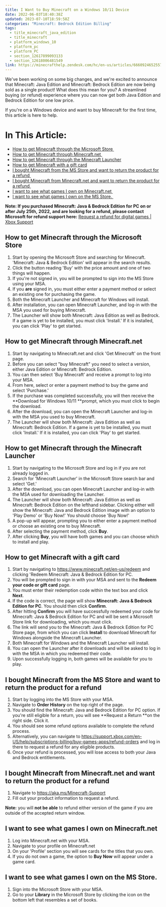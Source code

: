 ```yaml
---
title: I Want to Buy Minecraft on a Windows 10/11 Device
date: 2022-06-03T18:40:38Z
updated: 2023-07-10T18:59:58Z
categories: "Minecraft: Bedrock Edition Billing"
tags:
  - title_minecraft_java_edition
  - title_minecraft
  - platform_windows_10
  - platform_pc
  - platform_PC
  - section_12617899093133
  - section_12618006481549
link: https://minecrafthelp.zendesk.com/hc/en-us/articles/6660924652557-I-Want-to-Buy-Minecraft-on-a-Windows-10-11-Device
---
```


We've been working on some big changes, and we're excited to announce that Minecraft: Java Edition and Minecraft: Bedrock Edition are now being sold as a single product! What does this mean for you? A streamlined buying (or refund) experience where you can now get both Java Edition and Bedrock Edition for one low price.

If you\'re on a Windows device and want to buy Minecraft for the first time, this article is here to help.

# In This Article:

-   [How to get Minecraft through the Microsoft Store ](https://minecrafthelp.zendesk.com/hc/en-us/articles/6660924652557-I-Want-to-Buy-Minecraft-on-a-Windows-10-11-Device#h_01GB3FSZ068VPGPYMV3P0RMYC0)
-   [How to get Minecraft through Minecraft.net ](https://minecrafthelp.zendesk.com/hc/en-us/articles/6660924652557-I-Want-to-Buy-Minecraft-on-a-Windows-10-11-Device#h_01GB3FT3RCEDM3DCETN2ABVVDJ)
-   [How to get Minecraft through the Minecraft Launcher](https://minecrafthelp.zendesk.com/hc/en-us/articles/6660924652557-I-Want-to-Buy-Minecraft-on-a-Windows-10-11-Device#h_01GB3FT8NC7D426P8JCXB6T25X)
-   [How to get Minecraft with a gift card](https://minecrafthelp.zendesk.com/hc/en-us/articles/6660924652557-I-Want-to-Buy-Minecraft-on-a-Windows-10-11-Device#h_01GB3FTENZB2XV6STAYDQ2ZPX4)
-   [I bought Minecraft from the MS Store and want to return the product for a refund ](https://minecrafthelp.zendesk.com/hc/en-us/articles/6660924652557-I-Want-to-Buy-Minecraft-on-a-Windows-10-11-Device#h_01GB3FTMV2SHHQD1F0Z02KXESZ)
-   [I bought Minecraft from Minecraft.net and want to return the product for a refund ](https://minecrafthelp.zendesk.com/hc/en-us/articles/6660924652557-I-Want-to-Buy-Minecraft-on-a-Windows-10-11-Device#h_01GB3FTTGP2QC3NK5P5EDB96WV)
-   [I want to see what games I own on Minecraft.net ](https://minecrafthelp.zendesk.com/hc/en-us/articles/6660924652557-I-Want-to-Buy-Minecraft-on-a-Windows-10-11-Device#h_01GB3FV29N0RJTC234RWVK96BS)
-   [I want to see what games I own on the MS Store. ](https://minecrafthelp.zendesk.com/hc/en-us/articles/6660924652557-I-Want-to-Buy-Minecraft-on-a-Windows-10-11-Device#h_01GB3FV89SHX305SW4J6T42FEY)

**Note: If you purchased Minecraft: Java & Bedrock Edition for PC on or after July 25th,** **2022,** **and are looking for a refund, please contact Microsoft for refund support here:** [Request a refund for digital games \| Xbox Support](https://support.xbox.com/en-US/help/subscriptions-billing/buy-games-apps/refund-orders "https://support.xbox.com/en-US/help/subscriptions-billing/buy-games-apps/refund-orders")

## How to get Minecraft through the Microsoft Store 

1.  Start by opening the Microsoft Store and searching for Minecraft. 'Minecraft: Java & Bedrock Edition' will appear in the search results.
2.  Click the button reading 'Buy' with the price amount and one of two things will happen. 
3.  If you're not signed in, you will be prompted to sign into the MS Store using your MSA.   
4.  If you **are** signed in, you must either enter a payment method or select an existing one for purchasing the game. 
5.  Both the Minecraft Launcher and Minecraft for Windows will install. 
6.  After installation, you can open Minecraft Launcher, and log-in with the MSA you used for buying Minecraft. 
7.  The Launcher will show both Minecraft: Java Edition as well as Bedrock. If a game is yet to be installed, you must click 'Install.' If it is installed, you can click 'Play' to get started. 

## How to get Minecraft through Minecraft.net 

1.  Start by navigating to Minecraft.net and click 'Get Minecraft' on the front page.
2.  Before you can select "buy Minecraft" you need to select a version, either Java Edition or Minecraft: Bedrock Edition.
3.  You can then select 'Buy Minecraft' and receive a prompt to log into your MSA.
4.  From here, select or enter a payment method to buy the game and select 'Purchase.' 
5.  If the purchase was completed successfully, you will then receive the **Download for Windows 10/11 **prompt, which you must click to begin the download.
6.  After the download, you can open the Minecraft Launcher and log-in with the MSA you used to buy Minecraft. 
7.  The Launcher will show both Minecraft: Java Edition as well as Minecraft: Bedrock Edition. If a game is yet to be installed, you must click 'Install.' If it is installed, you can click 'Play' to get started. 

## How to get Minecraft through the Minecraft Launcher

1.  Start by navigating to the Microsoft Store and log in if you are not already logged in.
2.  Search for 'Minecraft Launcher' in the Microsoft Store search bar and select 'Get.'
3.  After the download, you can open Minecraft Launcher and log-in with the MSA used for downloading the Launcher.
4.  The Launcher will show both Minecraft: Java Edition as well as Minecraft: Bedrock Edition on the lefthand sidebar. Clicking either will show the Minecraft: Java and Bedrock Edition image with an option to 'Play Demo' or 'Buy Now!' You should choose 'Buy Now!'
5.  A pop-up will appear, prompting you to either enter a payment method or choose an existing one to buy Minecraft. 
6.  After selecting the payment method, click **Buy**.
7.  After clicking **Buy**, you will have both games and you can choose which to install and play. 

## How to get Minecraft with a gift card

1.  Start by navigating to <https://www.minecraft.net/en-us/redeem> and clicking 'Redeem Minecraft: Java & Bedrock Edition for PC. 
2.  You will be prompted to sign in with your MSA and sent to the **Redeem your code or gift card** page.
3.  You must enter their redemption code within the text box and click **Next**. 
4.  If the code is correct, the page will show **Minecraft: Java & Bedrock Edition for PC**. You should then click **Confirm**.
5.  After hitting **Confirm** you will have successfully redeemed your code for Minecraft: Java & Bedrock Edition for PC and will be sent a Microsoft Store link for downloading, which you must click. 
6.  The link will send you to the Minecraft: Java & Bedrock Edition for PC Store page, from which you can click **Install** to download Minecraft for Windows alongside the Minecraft Launcher.
7.  Both Minecraft for Windows and the Minecraft Launcher will install.
8.  You can open the Launcher after it downloads and will be asked to log in with the MSA in which you redeemed their code.
9.  Upon successfully logging in, both games will be available for you to play.

## I bought Minecraft from the MS Store and want to return the product for a refund 

1.  Start by logging into the MS Store with your MSA. 
2.  Navigate to **Order History** on the top right of the page.
3.  You should find the Minecraft: Java and Bedrock Edition for PC option. If you're still eligible for a return, you will see **Request a Return **on the right side. Click it. 
4.  You should see some refund options available to complete the refund process. 
5.  Alternatively, you can navigate to <https://support.xbox.com/en-US/help/subscriptions-billing/buy-games-apps/refund-orders> and log in there to request a refund for any eligible products. 
6.  Once your refund is processed, you will lose access to both your Java and Bedrock entitlements. 

## I bought Minecraft from Minecraft.net and want to return the product for a refund 

1.  Navigate to <https://aka.ms/Minecraft-Support> 
2.  Fill out your product information to request a refund. 

**Note:** you will **not be able** to refund either version of the game if you are outside of the accepted return window.  

## I want to see what games I own on Minecraft.net 

1.  Log into Minecraft.net with your MSA. 
2.  Navigate to your profile on Minecraft.net
3.  On your 'Profile' section you will see cards for the titles that you own.
4.  If you do not own a game, the option to **Buy Now** will appear under a game card. 

## I want to see what games I own on the MS Store. 

1.  Sign into the Microsoft Store with your MSA. 
2.  Go to your **Library** in the Microsoft Store by clicking the icon on the bottom left that resembles a set of books.
